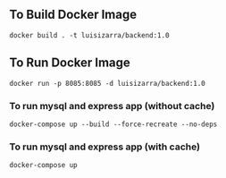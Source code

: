 ## To Build Docker Image

```
docker build . -t luisizarra/backend:1.0
```

## To Run Docker Image

```
docker run -p 8085:8085 -d luisizarra/backend:1.0
```

### To run mysql and express app (without cache)

```
docker-compose up --build --force-recreate --no-deps
```

### To run mysql and express app (with cache)

```
docker-compose up
```
